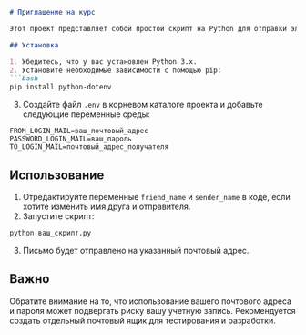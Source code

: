 ```markdown
# Приглашение на курс

Этот проект представляет собой простой скрипт на Python для отправки электронных писем с приглашением на сайт, предлагающий курсы по программированию.

## Установка

1. Убедитесь, что у вас установлен Python 3.x.
2. Установите необходимые зависимости с помощью pip:
```bash
pip install python-dotenv
```
3. Создайте файл `.env` в корневом каталоге проекта и добавьте следующие переменные среды:
```
FROM_LOGIN_MAIL=ваш_почтовый_адрес
PASSWORD_LOGIN_MAIL=ваш_пароль
TO_LOGIN_MAIL=почтовый_адрес_получателя
```

## Использование

1. Отредактируйте переменные `friend_name` и `sender_name` в коде, если хотите изменить имя друга и отправителя.
2. Запустите скрипт:
```bash
python ваш_скрипт.py
```
3. Письмо будет отправлено на указанный почтовый адрес.

## Важно

Обратите внимание на то, что использование вашего почтового адреса и пароля может подвергать риску вашу учетную запись. Рекомендуется создать отдельный почтовый ящик для тестирования и разработки.

```